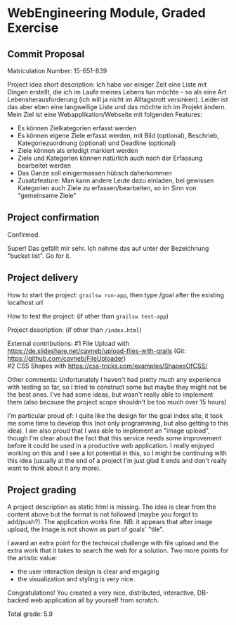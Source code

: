 # WebEngineering Module, Graded Exercise

## Commit Proposal

Matriculation Number: 15-651-839

Project idea short description:
Ich habe vor einiger Zeit eine Liste mit Dingen erstellt, die ich im
Laufe meines Lebens tun möchte - so als eine Art Lebensherausforderung
(ich will ja nicht im Alltagstrott versinken). Leider ist das aber
eben eine langweilige Liste und das möchte ich im Projekt ändern.
Mein Ziel ist eine Webapplikation/Webseite mit folgenden Features:
- Es können Zielkategorien erfasst werden
- Es können eigene Ziele erfasst werden, mit Bild (optional), Beschrieb, Kategoriezuordnung (optional) und Deadline (optional)
- Ziele können als erledigt markiert werden
- Ziele und Kategorien können natürlich auch nach der Erfassung bearbeitet werden
- Das Ganze soll einigermassen hübsch daherkommen
- Zusatzfeature: Man kann andere Leute dazu einladen, bei gewissen Kategorien auch Ziele zu erfassen/bearbeiten, so im Sinn von "gemeinsame Ziele"



## Project confirmation

Confirmed.

Super! Das gefällt mir sehr. Ich nehme das auf unter der Bezeichnung "bucket list".
Go for it.


## Project delivery <to be filled by student>

How to start the project: `grailsw run-app`, then type /goal after the existing localhost url

How to test the project:  (if other than `grailsw test-app`)

Project description:      (if other than `/index.html`)

External contributions:    #1 File Upload with https://de.slideshare.net/cavneb/upload-files-with-grails
                           (Git: https://github.com/cavneb/FileUploader) <br />
                           #2 CSS Shapes with https://css-tricks.com/examples/ShapesOfCSS/

Other comments:             Unfortunately I haven't had pretty much any experience with testing so far, so I tried to construct some but maybe they might not be the best ones. I've had some ideas, but wasn't really able to implement them (also because the project scope shouldn't be too much over 15 hours)

I'm particular proud of:    I quite like the design for the goal index site, it took me some time to develop this (not only programming, but also getting to this idea). I am also proud that I was able to implement an "image upload", though I'm clear about the fact that this service needs some improvement before it could be used in a productive web application. I really enjoyed working on this and I see a lot potential in this, so I might be continuing with this idea (usually at the end of a project I'm just glad it ends and don't really want to think about it any more).


## Project grading 

A project description as static html is missing. The idea is clear from the content above
but the format is not followed (maybe you forgot to add/push?).
The application works fine. 
NB: it appears that after image upload, the image is not shown as part of goals' "tile".

I award an extra point for the technical challenge with file upload and the extra work
that it takes to search the web for a solution.
Two more points for the artistic value: 
- the user interaction design is clear and engaging
- the visualization and styling is very nice.

Congratulations!
You created a very nice, distributed, interactive, DB-backed web application all by
yourself from scratch.

Total grade: 5.9